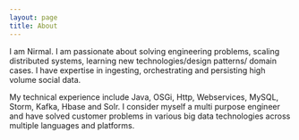 ```yaml
---
layout: page
title: About
---
```


I am Nirmal. I am passionate about solving engineering problems, scaling distributed systems, learning new technologies/design patterns/ domain cases. I have expertise in ingesting, orchestrating and persisting high volume social data.

My technical experience include Java, OSGi, Http, Webservices, MySQL, Storm, Kafka, Hbase and Solr. I consider myself a multi purpose engineer and have solved customer problems in various big data technologies across multiple languages and platforms. 
